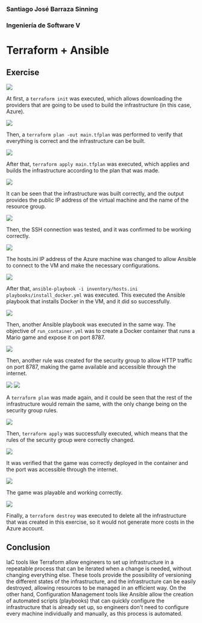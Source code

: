 ### Santiago José Barraza Sinning

### Ingeniería de Software V

# Terraform + Ansible

## Exercise

![](images/1.png)

At first, a `terraform init` was executed, which allows downloading the providers that are going to be used to build the infrastructure (in this case, Azure).

![](images/2.png)

Then, a `terraform plan -out main.tfplan` was performed to verify that everything is correct and the infrastructure can be built.  

![](images/3.png)

After that, `terraform apply main.tfplan` was executed, which applies and builds the infrastructure according to the plan that was made.

![](images/4.png)

It can be seen that the infrastructure was built correctly, and the output provides the public IP address of the virtual machine and the name of the resource group.

![](images/5.png)

Then, the SSH connection was tested, and it was confirmed to be working correctly.

![](images/6.png)

The hosts.ini IP address of the Azure machine was changed to allow Ansible to connect to the VM and make the necessary configurations.

![](images/7.png)

After that, `ansible-playbook -i inventory/hosts.ini playbooks/install_docker.yml` was executed. This executed the Ansible playbook that installs Docker in the VM, and it did so successfully.

![](images/8.png)

Then, another Ansible playbook was executed in the same way. The objective of `run_container.yml` was to create a Docker container that runs a Mario game and expose it on port 8787.

![](images/9.png)

Then, another rule was created for the security group to allow HTTP traffic on port 8787, making the game available and accessible through the internet.

![](images/10.png)
![](images/11.png)

A `terraform plan` was made again, and it could be seen that the rest of the infrastructure would remain the same, with the only change being on the security group rules.

![](images/12.png)

Then, `terraform apply` was successfully executed, which means that the rules of the security group were correctly changed.

![](images/13.png)

It was verified that the game was correctly deployed in the container and the port was accessible through the internet.

![](images/14.png)

The game was playable and working correctly.

![](images/15.png)

Finally, a `terraform destroy` was executed to delete all the infrastructure that was created in this exercise, so it would not generate more costs in the Azure account.

## Conclusion

IaC tools like Terraform allow engineers to set up infrastructure in a repeatable process that can be iterated when a change is needed, without changing everything else. These tools provide the possibility of versioning the different states of the infrastructure, and the infrastructure can be easily destroyed, allowing resources to be managed in an efficient way. On the other hand, Configuration Management tools like Ansible allow the creation of automated scripts (playbooks) that can quickly configure the infrastructure that is already set up, so engineers don't need to configure every machine individually and manually, as this process is automated.
